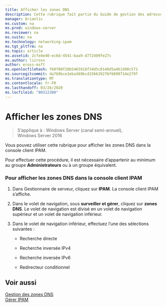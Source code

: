 ```yaml
---
title: Afficher les zones DNS
description: Cette rubrique fait partie du Guide de gestion des adresses IP (IPAM) de Windows Server 2016.
manager: brianlic
ms.custom: na
ms.prod: windows-server
ms.reviewer: na
ms.suite: na
ms.technology: networking-ipam
ms.tgt_pltfrm: na
ms.topic: article
ms.assetid: 2cfe4e40-ec6d-4541-baa9-d772409fe27c
ms.author: lizross
author: eross-msft
ms.openlocfilehash: f60f80f20b5465918f34d5c0140d5a461d90c571
ms.sourcegitcommit: da7b9bce1eba369bcd156639276f6899714e279f
ms.translationtype: MT
ms.contentlocale: fr-FR
ms.lasthandoff: 03/26/2020
ms.locfileid: "80312380"
---
```

# <a name="view-dns-zones"></a>Afficher les zones DNS

>S’applique à : Windows Server (canal semi-annuel), Windows Server 2016

Vous pouvez utiliser cette rubrique pour afficher les zones DNS dans la console client IPAM.  
  
Pour effectuer cette procédure, il est nécessaire d’appartenir au minimum au groupe **Administrateurs** ou à un groupe équivalent.  
  
### <a name="to-view-dns-zones-in-the-ipam-client-console"></a>Pour afficher les zones DNS dans la console client IPAM  
  
1.  Dans Gestionnaire de serveur, cliquez sur **IPAM**. La console client IPAM s’affiche.  
  
2.  Dans le volet de navigation, sous **surveiller et gérer**, cliquez sur **zones DNS**.  Le volet de navigation est divisé en un volet de navigation supérieur et un volet de navigation inférieur.  
  
3.  Dans le volet de navigation inférieur, effectuez l’une des sélections suivantes :  
  
    -   Recherche directe  
  
    -   Recherche inversée IPv4  
  
    -   Recherche inversée IPv6  
  
    -   Redirecteur conditionnel  
  
## <a name="see-also"></a>Voir aussi  
[Gestion des zones DNS](DNS-Zone-Management.md)  
[Gérer IPAM](Manage-IPAM.md)  
  


